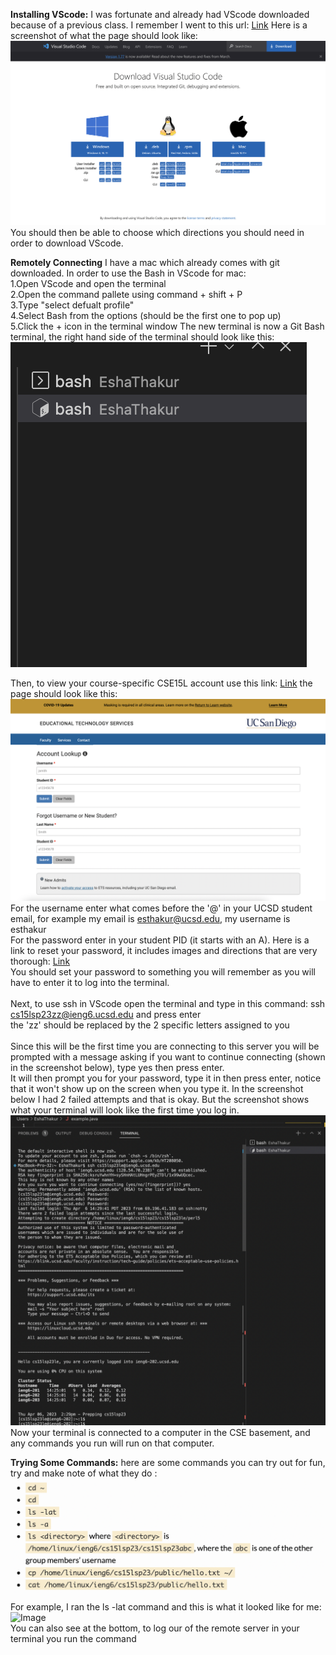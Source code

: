 **Installing VScode:** I was fortunate and already had VScode downloaded because of a previous class. I remember I went to this url: [Link](https://code.visualstudio.com/download)
Here is a screenshot of what the page should look like:![Image](VScode.png)
You should then be able to choose which directions you should need in order to download VScode.

**Remotely Connecting** I have a mac which already comes with git downloaded. In order to use the Bash in VScode for mac:
 <br> 1.Open VScode and open the terminal
 <br> 2.Open the command pallete using command + shift + P
 <br> 3.Type "select defualt profile"
 <br> 4.Select Bash from the options (should be the first one to pop up)
 <br> 5.Click the + icon in the terminal window
The new terminal is now a Git Bash terminal, the right hand side of the terminal should look like this: 
 <br> ![Image](Bash.png)

Then, to view your course-specific CSE15L account use this link: [Link](https://sdacs.ucsd.edu/~icc/index.php) the page should look like this: 
![Image](AcctPage.png)
For the username enter what comes before the '@' in your UCSD student email, for example my email is esthakur@ucsd.edu, my username is esthakur
<br> For the password enter in your student PID (it starts with an A). Here is a link to reset your password, it includes images and directions that are very thorough: [Link](https://drive.google.com/file/d/17IDZn8Qq7Q0RkYMxdiIR0o6HJ3B5YqSW/view)
<br> You should set your password to something you will remember as you will have to enter it to log into the terminal.
<br>
<br> Next, to use ssh in VScode open the terminal and type in this command: ssh cs15lsp23zz@ieng6.ucsd.edu  and press enter
<br> the 'zz' should be replaced by the 2 specific letters assigned to you
<br>
<br>Since this will be the first time you are connecting to this server you will be prompted with a message asking if you want to continue connecting (shown in the screenshot below), type yes then press enter.
<br>It will then prompt you for your password, type it in then press enter, notice that it won't show up on the screen when you type it. In the screenshot below I had 2 failed attempts and that is okay. But the screenshot shows what your terminal will look like the first time you log in.
<br> ![Image](firstAttempt.png)
<br> Now your terminal is connected to a computer in the CSE basement, and any commands you run will run on that computer.



**Trying Some Commands:** here are some commands you can try out for fun, try and make note of what they do : 
<br> ![Image](commands.png)
<br> For example, I ran the ls -lat command and this is what it looked like for me: 
<br>![Image](ls:exit.png)
<br> You can also see at the bottom, to log our of the remote server in your terminal you run the command 
